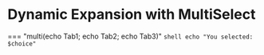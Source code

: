 # Dynamic Expansion with MultiSelect

=== "multi(echo Tab1; echo Tab2; echo Tab3)"
    ```shell
    echo "You selected: $choice"
    ```
